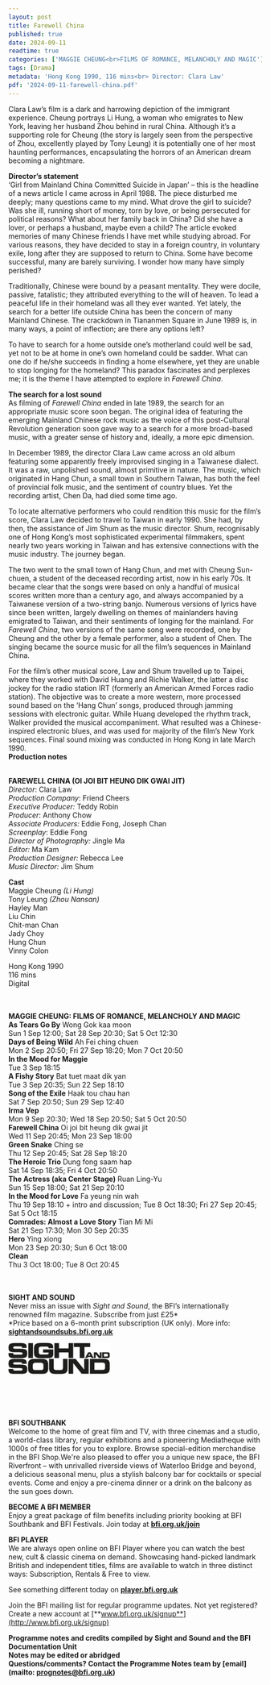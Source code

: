 ```yaml
---
layout: post
title: Farewell China
published: true
date: 2024-09-11
readtime: true
categories: ['MAGGIE CHEUNG<br>FILMS OF ROMANCE, MELANCHOLY AND MAGIC']
tags: [Drama]
metadata: 'Hong Kong 1990, 116 mins<br> Director: Clara Law'
pdf: '2024-09-11-farewell-china.pdf'
---
```


Clara Law’s film is a dark and harrowing depiction of the immigrant experience. Cheung portrays Li Hung, a woman who emigrates to New York, leaving her husband Zhou behind in rural China. Although it’s a supporting role for Cheung (the story is largely seen from the perspective of Zhou, excellently played by Tony Leung) it is potentially one of her most haunting performances, encapsulating the horrors of an American dream becoming a nightmare.  

**Director’s statement**  
‘Girl from Mainland China Committed Suicide in Japan’ – this is the headline of a news article I came across in April 1988. The piece disturbed me deeply; many questions came to my mind. What drove the girl to suicide? Was she ill, running short of money, torn by love, or being persecuted for political reasons? What about her family back in China? Did she have a lover, or perhaps a husband, maybe even a child? The article evoked memories of many Chinese friends I have met while studying abroad. For various reasons, they have decided to stay in a foreign country, in voluntary exile, long after they are supposed to return to China. Some have become successful, many are barely surviving. I wonder how many have simply perished?

Traditionally, Chinese were bound by a peasant mentality. They were docile, passive, fatalistic; they attributed everything to the will of heaven. To lead a peaceful life in their homeland was all they ever wanted. Yet lately, the search for a better life outside China has been the concern of many Mainland Chinese. The crackdown in Tiananmen Square in June 1989 is, in many ways, a point of inflection; are there any options left?

To have to search for a home outside one’s motherland could well be sad, yet not to be at home in one’s own homeland could be sadder. What can one do if he/she succeeds in finding a home elsewhere, yet they are unable to stop longing for the homeland? This paradox fascinates and perplexes me; it is the theme I have attempted to explore in _Farewell China_.

**The search for a lost sound**  
As filming of _Farewell China_ ended in late 1989, the search for an appropriate music score soon began. The original idea of featuring the emerging Mainland Chinese rock music as the voice of this post-Cultural Revolution generation soon gave way to a search for a more broad-based music, with a greater sense of history and, ideally, a more epic dimension.

In December 1989, the director Clara Law came across an old album featuring some apparently freely improvised singing in a Taiwanese dialect. It was a raw, unpolished sound, almost primitive in nature. The music, which originated in Hang Chun, a small town in Southern Taiwan, has both the feel of provincial folk music, and the sentiment of country blues. Yet the recording artist, Chen Da, had died some time ago.

To locate alternative performers who could rendition this music for the film’s score, Clara Law decided to travel to Taiwan in early 1990. She had, by then, the assistance of Jim Shum as the music director. Shum, recognisably one of Hong Kong’s most sophisticated experimental filmmakers, spent nearly two years working in Taiwan and has extensive connections with the music industry. The journey began.

The two went to the small town of Hang Chun, and met with Cheung Sun-chuen, a student of the deceased recording artist, now in his early 70s. It became clear that the songs were based on only a handful of musical scores written more than a century ago, and always accompanied by a Taiwanese version of a two-string banjo. Numerous versions of lyrics have since been written, largely dwelling on themes of mainlanders having emigrated to Taiwan, and their sentiments of longing for the mainland. For _Farewell China_, two versions of the same song were recorded, one by Cheung and the other by a female performer, also a student of Chen. The singing became the source music for all the film’s sequences in Mainland China.

For the film’s other musical score, Law and Shum travelled up to Taipei, where they worked with David Huang and Richie Walker, the latter a disc jockey for the radio station IRT (formerly an American Armed Forces radio station). The objective was to create a more western, more processed sound based on the ‘Hang Chun’ songs, produced through jamming sessions with electronic guitar. While Huang developed the rhythm track, Walker provided the musical accompaniment. What resulted was a Chinese-inspired electronic blues, and was used for majority of the film’s New York sequences. Final sound mixing was conducted in Hong Kong in late March 1990.  
**Production notes**
<br><br>

**FAREWELL CHINA (OI JOI BIT HEUNG DIK GWAI JIT)**<br>
_Director_: Clara Law  
_Production Company_: Friend Cheers<br>
_Executive Producer:_ Teddy Robin  
_Producer_: Anthony Chow<br>
_Associate Producers:_ Eddie Fong, Joseph Chan  
_Screenplay_: Eddie Fong<br>
_Director of Photography:_ Jingle Ma<br>
_Editor:_ Ma Kam<br>
_Production Designer:_ Rebecca Lee<br>
_Music Director:_ Jim Shum

**Cast**<br>
Maggie Cheung _(Li Hung)_  
Tony Leung _(Zhou Nansan)_  
Hayley Man  
Liu Chin<br>
Chit-man Chan<br>
Jady Choy<br>
Hung Chun<br>
Vinny Colon

Hong Kong 1990<br>
116 mins<br>
Digital<br>
<br><br>

**MAGGIE CHEUNG: FILMS OF ROMANCE, MELANCHOLY AND MAGIC**<br>
**As Tears Go By** Wong Gok kaa moon<br>
Sun 1 Sep 12:00; Sat 28 Sep 20:30; Sat 5 Oct 12:30<br>
**Days of Being Wild** Ah Fei ching chuen<br>
Mon 2 Sep 20:50; Fri 27 Sep 18:20; Mon 7 Oct 20:50<br>
**In the Mood for Maggie**<br>
Tue 3 Sep 18:15<br>
**A Fishy Story** Bat tuet maat dik yan<br>
Tue 3 Sep 20:35; Sun 22 Sep 18:10<br>
**Song of the Exile** Haak tou chau han<br>
Sat 7 Sep 20:50; Sun 29 Sep 12:40<br>
**Irma Vep**<br>
Mon 9 Sep 20:30; Wed 18 Sep 20:50; Sat 5 Oct 20:50<br>
**Farewell China** Oi joi bit heung dik gwai jit<br>
Wed 11 Sep 20:45; Mon 23 Sep 18:00<br>
**Green Snake** Ching se<br>
Thu 12 Sep 20:45; Sat 28 Sep 18:20<br>
**The Heroic Trio** Dung fong saam hap<br>
Sat 14 Sep 18:35; Fri 4 Oct 20:50<br>
**The Actress (aka Center Stage)** Ruan Ling-Yu<br>
Sun 15 Sep 18:00; Sat 21 Sep 20:10<br>
**In the Mood for Love** Fa yeung nin wah<br>
Thu 19 Sep 18:10 + intro and discussion; Tue 8 Oct 18:30; Fri 27 Sep 20:45; Sat 5 Oct 18:15<br>
**Comrades: Almost a Love Story** Tian Mi Mi<br>
Sat 21 Sep 17:30; Mon 30 Sep 20:35<br>
**Hero** Ying xiong<br>
Mon 23 Sep 20:30; Sun 6 Oct 18:00<br>
**Clean**<br>
Thu 3 Oct 18:00; Tue 8 Oct 20:45<br>
<br><br>

**SIGHT AND SOUND**<br>
Never miss an issue with _Sight and Sound_, the BFI’s internationally renowned film magazine. Subscribe from just £25*<br>
*Price based on a 6-month print subscription (UK only). More info: [**sightandsoundsubs.bfi.org.uk**](https://sightandsoundsubs.bfi.org.uk/subscribe)

<img style="float: left;" src="/img/sight-and-sound.jpg" width="40%" height="40%"><br><br><br><br><br><br><br><br>

**BFI SOUTHBANK**  
Welcome to the home of great film and TV, with three cinemas and a studio, a world-class library, regular exhibitions and a pioneering Mediatheque with 1000s of free titles for you to explore. Browse special-edition merchandise in the BFI Shop.We&#39;re also pleased to offer you a unique new space, the BFI Riverfront – with unrivalled riverside views of Waterloo Bridge and beyond, a delicious seasonal menu, plus a stylish balcony bar for cocktails or special events. Come and enjoy a pre-cinema dinner or a drink on the balcony as the sun goes down.  

**BECOME A BFI MEMBER**  
Enjoy a great package of film benefits including priority booking at BFI Southbank and BFI Festivals. Join today at [**bfi.org.uk/join**](http://www.bfi.org.uk/join)  

**BFI PLAYER**  
 We are always open online on BFI Player where you can watch the best new, cult &amp; classic cinema on demand. Showcasing hand-picked landmark British and independent titles, films are available to watch in three distinct ways: Subscription, Rentals &amp; Free to view.  

See something different today on [**player.bfi.org.uk**](https://player.bfi.org.uk)  

Join the BFI mailing list for regular programme updates. Not yet registered? Create a new account at [**www.bfi.org.uk/signup**](http://www.bfi.org.uk/signup)

**Programme notes and credits compiled by Sight and Sound and the BFI Documentation Unit  
Notes may be edited or abridged  
Questions/comments? Contact the Programme Notes team by [email](mailto: prognotes@bfi.org.uk)**

<!--stackedit_data:
eyJoaXN0b3J5IjpbLTEzNTEzNDI5OTJdfQ==
-->
